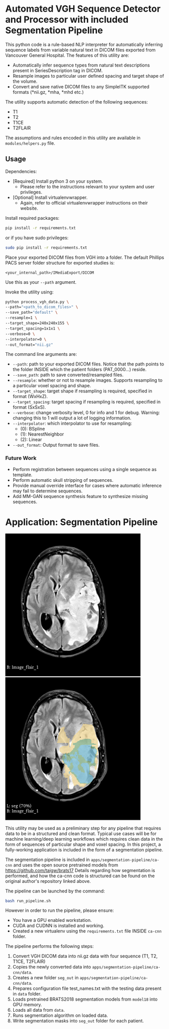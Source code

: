 Automated VGH Sequence Detector and Processor with included Segmentation Pipeline
===========

This python code is a rule-based NLP interpreter for automatically inferring sequence labels from variable natural text in DICOM files exported from Vancouver General Hospital. 
The features of this utility are:
- Automatically infer sequence types from natural text descriptions present in SeriesDescription tag in DICOM.
- Resample images to particular user defined spacing and target shape of the volume.
- Convert and save native DICOM files to any SimpleITK supported formats (*nii.gz, *mha, *mhd etc.)
 

The utility supports automatic detection of the following sequences:

- T1
- T2
- T1CE
- T2FLAIR


The assumptions and rules encoded in this utility are available in `modules/helpers.py` file. 

## Usage
Dependencies:
- [Required] Install python 3 on your system. 
    - Please refer to the instructions relevant to your system and user privileges. 
- [Optional] Install virtualenvwrapper. 
    - Again, refer to official virtualenvwrapper instructions on their website. 

Install required packages:

```bash
pip install -r requirements.txt
```

or if you have sudo privileges: 

```bash
sudo pip install -r requirements.txt
```

Place your exported DICOM files from VGH into a folder. The default Phillips PACS server folder structure for exported studies is:

```
<your_internal_path>/IMediaExport/DICOM
```

Use this as your `--path` argument. 

Invoke the utility using:
```bash
python process_vgh_data.py \ 
--path="<path_to_dicom_files>" \
--save_path="default" \
--resample=1 \ 
--target_shape=240x240x155 \
--target_spacing=1x1x1 \
--verbose=0 \
--interpolator=0 \
--out_format="nii.gz"
```
The command line arguments are:
- `--path`: path to your exported DICOM files. Notice that the path points to the folder INSIDE which the patient folders (PAT_0000...) reside.
- `--save_path`: path to save converted/resampled files. 
- `--resample`: whether or not to resample images. Supports resampling to a particular voxel spacing and shape. 
- `--target_shape`: target shape if resampling is required, specified in format (WxHxZ).
- `--target_spacing`: target spacing if resampling is required,  specified in format (SxSxS).
- `--verbose`: change verbosity level, 0 for info and 1 for debug. Warning: changing this to 1 will output a lot of logging information.
- `--interpolator`: which interpolator to use for resampling:
  - (0): BSpline
  - (1): NearestNeighbor
  - (2): Linear
- `--out_format`: Output format to save files.

### Future Work
- Perform registration between sequences using a single sequence as template. 
- Perform automatic skull stripping of sequences. 
- Provide manual override interface for cases where automatic inference may fail to determine sequences. 
- Add MM-GAN sequence synthesis feature to synthesize missing sequences. 

# Application: Segmentation Pipeline

![T2FLAIR](wo_1.png) ![Seg](w_1_t.png)


This utility may be used as a preliminary step for any pipeline that requires data to be in a structured and clean format. Typical use cases will be for machine learning/deep learning workflows which requires clean data in the form of sequences of particular shape and voxel spacing. In this project, a fully-working application is included in the form of a segmentation pipeline. 

The segmentation pipeline is included in `apps/segmentation-pipeline/ca-cnn` and uses the open source pretrained models from https://github.com/taigw/brats17 
Details regarding how segmentation is performed, and how the ca-cnn code is structured can be found on the original author's repository linked above. 

The pipeline can be launched by the command:
```bash
bash run_pipeline.sh
```

However in order to run the pipeline, please ensure:
- You have a GPU enabled workstation.
- CUDA and CUDNN is installed and working.
- Created a new virtualenv using the `requirements.txt` file INSIDE `ca-cnn` folder.  

The pipeline performs the following steps:
1. Convert VGH DICOM data into nii.gz data with four sequence (T1, T2, T1CE, T2FLAIR)
2. Copies the newly converted data into `apps/segmentation-pipeline/ca-cnn/data`.
3. Creates a new folder `seg_out` in `apps/segmentation-pipeline/ca-cnn/data`. 
4. Prepares configuration file test_names.txt with the testing data present in `data` folder. 
5. Loads pretrained BRATS2018 segmentation models from `model18` into GPU memory. 
6. Loads all data from `data`.
7. Runs segmentation algorithm on loaded data. 
8. Write segmentation masks into `seg_out` folder for each patient. 